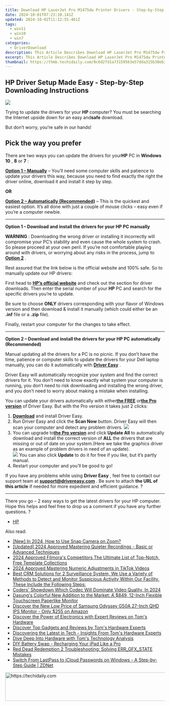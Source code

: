 ```yaml
---
title: Download HP LaserJet Pro M1475dw Printer Drivers - Step-by-Step Installation Guide Included
date: 2024-10-01T07:23:10.141Z
updated: 2024-10-02T11:12:55.461Z
tags:
  - win11
  - win10
  - win7
categories:
  - DriverDownload
description: This Article Describes Download HP LaserJet Pro M1475dw Printer Drivers - Step-by-Step Installation Guide Included
excerpt: This Article Describes Download HP LaserJet Pro M1475dw Printer Drivers - Step-by-Step Installation Guide Included
thumbnail: https://thmb.techidaily.com/0c6d2fd1a73159563e57dda315b30eb330741092cc6760e2a82edb3563c1b5c8.jpg
---
```


## HP Driver Setup Made Easy - Step-by-Step Downloading Instructions

![](https://images.drivereasy.com/wp-content/uploads/2018/10/img_5bb8235cdc55d.jpg)

 Trying to update the drivers for your **HP**   computer? You must be searching the Internet upside down for an easy and**safe** download.

But don’t worry, you’re safe in our hands!

## Pick the way you prefer

 There are two ways you can update the drivers for your**HP** PC in **Windows 10** , **8** or **7** :

[**Option 1 – Manually**](https://tools.techidaily.com/drivereasy/download/) – You’ll need some computer skills and patience to update your drivers this way, because you need to find exactly the right the driver online, download it and install it step by step.

**OR**

[**Option 2 – Automatically (Recommended)**](https://tools.techidaily.com/drivereasy/download/) – This is the quickest and easiest option. It’s all done with just a couple of mouse clicks – easy even if you’re a computer newbie.

---

 **Option 1 – Download and install the drivers for your HP PC manually**

**WARNING** : Downloading the wrong driver or installing it incorrectly will compromise your PC’s stability and even cause the whole system to crash. So please proceed at your own peril. If you’re not comfortable playing around with drivers, or worrying about any risks in the process, jump to [**Option 2**](https://tools.techidaily.com/drivereasy/download/) .

 Rest assured that the link below is the official website and 100% safe. So to manually update our HP drivers:

 First head to **[HP’s official website](https://www8.hp.com/us/en/home.html)** [](https://shop-links.co/link/?exclusive=1&publisher_slug=itechdaily19598&url=https%3A%2F%2Fwww.dell.com%2Fen-us) and check out the section for driver downloads. Then enter the serial number of your **HP** PC and search for the specific drivers you’re to update.

 Be sure to choose **ONLY** drivers corresponding with your flavor of Windows version and then download & install it manually (which could either be an **.inf** file or a **.zip** file).

Finally, restart your computer for the changes to take effect.

---

 **Option 2 – Download and install the drivers for your HP PC automatically (Recommended)**

 Manual updating all the drivers for a PC is no picnic. If you don’t have the time, patience or computer skills to update the  drivers for your Dell laptop manually, you can do it automatically with **[Driver Easy](https://tools.techidaily.com/drivereasy/download/)**  .

 Driver Easy will automatically recognize your system and find the correct drivers for it. You don’t need to know exactly what system your computer is running, you don’t need to risk downloading and installing the wrong driver, and you don’t need to worry about making a mistake when installing.

 You can update your drivers automatically with either[**the FREE**](https://tools.techidaily.com/drivereasy/download/)  or[**the Pro version**](https://tools.techidaily.com/drivereasy/download/) of Driver Easy. But with the Pro version it takes just 2 clicks:

1. **[Download](https://tools.techidaily.com/drivereasy/download/)**  and install Driver Easy.
2. Run Driver Easy and click the **Scan Now** button. Driver Easy will then scan your computer and detect any problem drivers. ![](https://images.drivereasy.com/wp-content/uploads/2018/07/img_5b5aefd675a7c.jpg)
3. You can upgrade to[**the Pro version**](https://tools.techidaily.com/drivereasy/download/) and click **Update All** to automatically download and install the correct version of **ALL**  the drivers that are missing or out of date on your system.(Here we take the graphics driver as an example of problem drivers in need of an update).  
![](https://images.drivereasy.com/wp-content/uploads/2018/10/img_5bb83229d86f1.jpg) You can also click **Update** to do it for free if you like, but it’s partly manual.
4. Restart your computer and you’ll be good to go!

 If you have any problems while using **Driver Easy** , feel free to contact our support team at **<support@drivereasy.com>** . Be sure to attach **the URL of this article** if needed for more expedient and efficient guidance. ?

---

 There you go – 2 easy ways to get the latest drivers for your HP computer. Hope this helps and feel free to drop us a comment if you have any further questions. ?

* [HP](https://tools.techidaily.com/drivereasy/download/)

<ins class="adsbygoogle"
     style="display:block"
     data-ad-format="autorelaxed"
     data-ad-client="ca-pub-7571918770474297"
     data-ad-slot="1223367746"></ins>

<ins class="adsbygoogle"
     style="display:block"
     data-ad-client="ca-pub-7571918770474297"
     data-ad-slot="8358498916"
     data-ad-format="auto"
     data-full-width-responsive="true"></ins>

<span class="atpl-alsoreadstyle">Also read:</span>
<div><ul>
<li><a href="https://screen-video-capture.techidaily.com/new-in-2024-how-to-use-snap-camera-on-zoom/"><u>[New] In 2024, How to Use Snap Camera on Zoom?</u></a></li>
<li><a href="https://video-screen-grab.techidaily.com/updated-2024-approved-mastering-quieter-recordings-basic-or-advanced-techniques/"><u>[Updated] 2024 Approved Mastering Quieter Recordings - Basic or Advanced Techniques</u></a></li>
<li><a href="https://some-techniques.techidaily.com/2024-approved-filmoras-competitors-the-ultimate-list-of-top-notch-free-template-collections/"><u>2024 Approved Filmora's Competitors The Ultimate List of Top-Notch, Free Template Collections</u></a></li>
<li><a href="https://extra-support.techidaily.com/2024-approved-mastering-numeric-adjustments-in-tiktok-videos/"><u>2024 Approved Mastering Numeric Adjustments in TikTok Videos</u></a></li>
<li><a href="https://app-tips.techidaily.com/best-crm-solutions-for-2-surveillance-system-we-use-a-variety-of-methods-to-detect-and-monitor-suspicious-activity-within-our-facility-these-include-the-fol79/"><u>Best CRM Solutions for 2 Surveillance System, We Use a Variety of Methods to Detect and Monitor Suspicious Activity Within Our Facility. These Include the Following Steps:</u></a></li>
<li><a href="https://extra-tips.techidaily.com/coders-showdown-which-codec-will-dominate-video-quality-in-2024/"><u>Coders' Showdown Which Codec Will Dominate Video Quality, In 2024</u></a></li>
<li><a href="https://hardware-help.techidaily.com/dasungs-colorful-new-addition-to-the-market-a-849-12-inch-flexible-touchscreen-paperlike-monitor/"><u>Dasung's Colorful New Addition to the Market: A $849, 12-Inch Flexible Touchscreen Paperlike Monitor</u></a></li>
<li><a href="https://hardware-help.techidaily.com/discover-the-new-low-price-of-samsung-odyssey-g50a-27-inch-qhd-ips-monitor-only-255-on-amazon/"><u>Discover the New Low Price of Samsung Odyssey G50A 27-Inch QHD IPS Monitor - Only $255 on Amazon</u></a></li>
<li><a href="https://hardware-help.techidaily.com/discover-the-power-of-electronics-with-expert-reviews-on-toms-hardware/"><u>Discover the Power of Electronics with Expert Reviews on Tom's Hardware</u></a></li>
<li><a href="https://hardware-help.techidaily.com/discover-top-gadgets-and-reviews-by-toms-hardware-experts/"><u>Discover Top Gadgets and Reviews by Tom's Hardware Experts</u></a></li>
<li><a href="https://hardware-help.techidaily.com/discovering-the-latest-in-tech-insights-from-toms-hardware-experts/"><u>Discovering the Latest in Tech - Insights From Tom's Hardware Experts</u></a></li>
<li><a href="https://hardware-help.techidaily.com/dive-deep-into-hardware-with-toms-technology-analysis/"><u>Dive Deep Into Hardware with Tom's Technology Analysis</u></a></li>
<li><a href="https://tech-recovery.techidaily.com/diy-battery-swap-recharging-your-ipad-like-a-pro/"><u>DIY Battery Swap - Recharging Your iPad Like a Pro</u></a></li>
<li><a href="https://win-solutions.techidaily.com/red-dead-redemption-2-troubleshooting-solving-errgfxstate-mistakes/"><u>Red Dead Redemption 2 Troubleshooting: Solving ERR_GFX_STATE Mistakes</u></a></li>
<li><a href="https://app-tips.techidaily.com/switch-from-lastpass-to-icloud-passwords-on-windows-a-step-by-step-guide-zdnet/"><u>Switch From LastPass to iCloud Passwords on Windows - A Step-by-Step Guide | ZDNet</u></a></li>
</ul></div>

<!-- affiliate ads begin -->
<a href="https://appsumo.8odi.net/c/5597632/2144308/7443" target="_top" id="2144308">
  <img src="//a.impactradius-go.com/display-ad/7443-2144308" border="0" alt="https://techidaily.com" width="600" height="90"/>
</a>
<img height="0" width="0" src="https://appsumo.8odi.net/i/5597632/2144308/7443" style="position:absolute;visibility:hidden;" border="0" />
<!-- affiliate ads end -->

